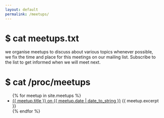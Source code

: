 ```yaml
---
layout: default
permalink: /meetups/
---
```

# $ cat meetups.txt
we organise meetups to discuss about various topics whenever possible,
we fix the time and place for this meetings on our mailing list. Subscribe
to the list to get informed when we will meet next.

# $ cat /proc/meetups
<ul>
    {% for meetup in site.meetups %}
        <li> 
            <a href="{{ meetup.url }}">{{ meetup.title }} on {{ meetup.date | date_to_string }}</a>
            {{ meetup.excerpt }}
        </li>
    {% endfor %}
</ul>
